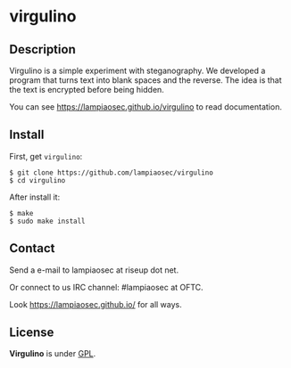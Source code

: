 # virgulino

## Description

Virgulino is a simple experiment with steganography.
We developed a program that turns text into blank spaces and the reverse.
The idea is that the text is encrypted before being hidden.

You can see https://lampiaosec.github.io/virgulino to read documentation.

## Install

First, get `virgulino`:

```
$ git clone https://github.com/lampiaosec/virgulino
$ cd virgulino
```

After install it:

```
$ make
$ sudo make install
```

## Contact

Send a e-mail to lampiaosec at riseup dot net.

Or connect to us IRC channel: #lampiaosec at OFTC.

Look https://lampiaosec.github.io/ for all ways.

## License

**Virgulino** is under [GPL](LICENSE).
